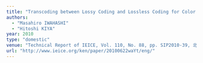 ```yaml
---
title: "Transcoding between Lossy Coding and Lossless Coding for Color Image"
authors:
  - "Masahiro IWAHASHI"
  - "Hitoshi KIYA"
year: 2010
type: "domestic"
venue: "Technical Report of IEICE, Vol. 110, No. 88, pp. SIP2010-39, 北海道北見市, 2010-06-22."
url: "http://www.ieice.org/ken/paper/20100622waYt/eng/"
---
```

